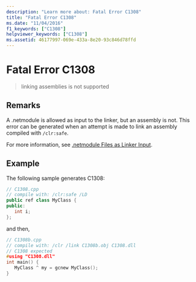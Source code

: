 ```yaml
---
description: "Learn more about: Fatal Error C1308"
title: "Fatal Error C1308"
ms.date: "11/04/2016"
f1_keywords: ["C1308"]
helpviewer_keywords: ["C1308"]
ms.assetid: 46177997-069e-433a-8e20-93c846d78ffd
---
```

# Fatal Error C1308

> linking assemblies is not supported

## Remarks

A .netmodule is allowed as input to the linker, but an assembly is not. This error can be generated when an attempt is made to link an assembly compiled with `/clr:safe`.

For more information, see [.netmodule Files as Linker Input](../../build/reference/netmodule-files-as-linker-input.md).

## Example

The following sample generates C1308:

```cpp
// C1308.cpp
// compile with: /clr:safe /LD
public ref class MyClass {
public:
   int i;
};
```

and then,

```cpp
// C1308b.cpp
// compile with: /clr /link C1308b.obj C1308.dll
// C1308 expected
#using "C1308.dll"
int main() {
   MyClass ^ my = gcnew MyClass();
}
```
